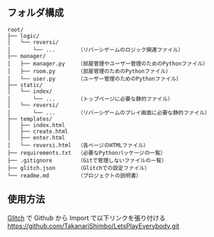 ## フォルダ構成

    root/
    ├── logic/
    │   └── reversi/
    │       └── ...       （リバーシゲームのロジック関連ファイル）
    ├── manager/
    │   ├── manager.py    （部屋管理やユーザー管理のためのPythonファイル）
    │   ├── room.py       （部屋管理のためのPythonファイル）
    │   └── user.py       （ユーザー管理のためのPythonファイル）
    ├── static/
    │   └── index/
    │       └── ...       （トップページに必要な静的ファイル）
    │   └── reversi/
    │       └── ...       （リバーシゲームのプレイ画面に必要な静的ファイル）
    ├── templates/
    │   ├── index.html
    │   ├── create.html
    │   ├── enter.html
    │   └── reversi.html  （各ページのHTMLファイル）
    ├── requirements.txt  （必要なPythonパッケージの一覧）
    ├── .gitignore        （Gitで管理しないファイルの一覧）
    ├── glitch.json       （Glitchでの設定ファイル）
    └── readme.md         （プロジェクトの説明書）

## 使用方法

[Glitch](https://glitch.com/) で Github から Import で以下リンクを張り付ける   
https://github.com/TakanariShimbo/LetsPlayEverybody.git
